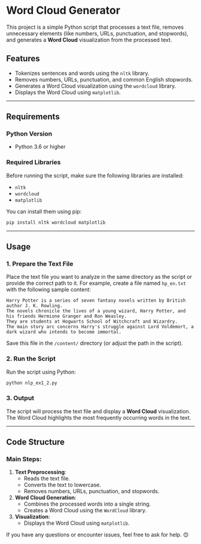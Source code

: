 # Word Cloud Generator

This project is a simple Python script that processes a text file, removes unnecessary elements (like numbers, URLs, punctuation, and stopwords), and generates a **Word Cloud** visualization from the processed text.

## Features
- Tokenizes sentences and words using the `nltk` library.
- Removes numbers, URLs, punctuation, and common English stopwords.
- Generates a Word Cloud visualization using the `wordcloud` library.
- Displays the Word Cloud using `matplotlib`.

---

## Requirements

### Python Version
- Python 3.6 or higher

### Required Libraries
Before running the script, make sure the following libraries are installed:
- `nltk`
- `wordcloud`
- `matplotlib`

You can install them using pip:
```bash
pip install nltk wordcloud matplotlib
```

---

## Usage

### 1. Prepare the Text File
Place the text file you want to analyze in the same directory as the script or provide the correct path to it. For example, create a file named `hp_en.txt` with the following sample content:

```text
Harry Potter is a series of seven fantasy novels written by British author J. K. Rowling.
The novels chronicle the lives of a young wizard, Harry Potter, and his friends Hermione Granger and Ron Weasley.
They are students at Hogwarts School of Witchcraft and Wizardry.
The main story arc concerns Harry's struggle against Lord Voldemort, a dark wizard who intends to become immortal.
```

Save this file in the `/content/` directory (or adjust the path in the script).

### 2. Run the Script
Run the script using Python:
```bash
python nlp_ex1_2.py
```

### 3. Output
The script will process the text file and display a **Word Cloud** visualization. The Word Cloud highlights the most frequently occurring words in the text.

---

## Code Structure

### Main Steps:
1. **Text Preprocessing**:
   - Reads the text file.
   - Converts the text to lowercase.
   - Removes numbers, URLs, punctuation, and stopwords.
2. **Word Cloud Generation**:
   - Combines the processed words into a single string.
   - Creates a Word Cloud using the `WordCloud` library.
3. **Visualization**:
   - Displays the Word Cloud using `matplotlib`.


If you have any questions or encounter issues, feel free to ask for help. 😊